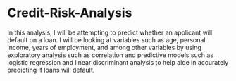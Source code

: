 # Credit-Risk-Analysis
In this analysis, I will be attempting to predict whether an applicant will default on a loan. I will be looking at variables such as age, personal income, years of employment, and among other variables by using exploratory analysis such as correlation and predictive models such as logistic regression and linear discriminant analysis to help aide in accurately predicting if loans will default.
